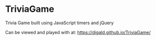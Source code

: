 # TriviaGame
Trivia Game built using JavaScript timers and jQuery

Can be viewed and played with at: https://digald.github.io/TriviaGame/ 
